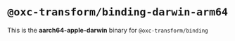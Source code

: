 # `@oxc-transform/binding-darwin-arm64`

This is the **aarch64-apple-darwin** binary for `@oxc-transform/binding`
